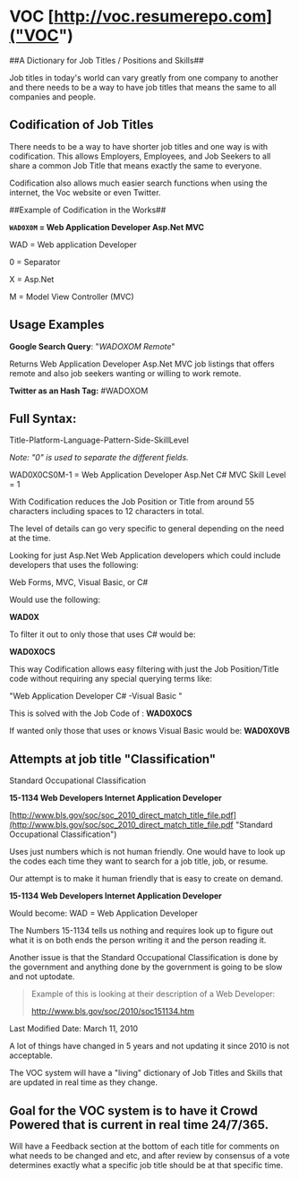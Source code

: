 # VOC  [http://voc.resumerepo.com]("VOC")

##A Dictionary for Job Titles / Positions and Skills##

Job titles in today's world can vary greatly from one company to another and there needs to be a way to have job titles that means the same to all companies and people.




## Codification of Job Titles  ##

There needs to be a way to have shorter job titles and one way is with codification.  This allows Employers, Employees, and Job Seekers to all share a common Job Title that means exactly the same to everyone.

Codification also allows much easier search functions when using the internet, the Voc website or even Twitter.



##Example of Codification in the Works##

**`WAD0X0M` = Web Application Developer Asp.Net MVC**


WAD = Web application Developer

0 = Separator

X = Asp.Net

M = Model View Controller (MVC)



## Usage Examples ##


**Google Search Query**:  "*WADOXOM Remote*" 

Returns Web Application Developer Asp.Net MVC job listings that offers remote and also job seekers wanting or willing to work remote.


**Twitter as an Hash Tag:**  #WADOXOM  



## Full Syntax: ##

Title-Platform-Language-Pattern-Side-SkillLevel


*Note: "0" is used to separate the different fields.*


WAD0X0CS0M-1   =  Web Application Developer Asp.Net C# MVC Skill Level = 1


With Codification reduces the Job Position or Title from around 55 characters including spaces to 12 characters in total.


The level of details can go very specific to general depending on the need at the time.

Looking for just Asp.Net Web Application developers which could include developers that uses the following: 

Web Forms, MVC, Visual Basic, or C# 

Would use the following:

**WAD0X**


To filter it out to only those that uses C# would be:

**WAD0X0CS**


This way Codification allows easy filtering with just the Job Position/Title code without requiring any special querying terms like:

"Web Application Developer C# -Visual Basic "

This is solved with the Job Code of : **WAD0X0CS**
 

If wanted only those that uses or knows Visual Basic would be:  **WAD0X0VB**



## Attempts at job title "Classification" ##

Standard Occupational Classification

**15-1134 Web Developers Internet Application Developer**


[http://www.bls.gov/soc/soc_2010_direct_match_title_file.pdf](http://www.bls.gov/soc/soc_2010_direct_match_title_file.pdf "Standard Occupational Classification")

Uses just numbers which is not human friendly.  One would have to look up the codes each time they want to search for a job title, job, or resume.

Our attempt is to make it human friendly that is easy to create on demand.


**15-1134 Web Developers Internet Application Developer**


Would become:  WAD   = Web Application Developer

The Numbers 15-1134 tells us nothing and requires look up to figure out what it is on both ends the person writing it and the person reading it.


Another issue is that the Standard Occupational Classification is done by the government and anything done by the government is going to be slow and not uptodate.



> Example of this is looking at their description of a Web Developer:
> 
> [http://www.bls.gov/soc/2010/soc151134.htm
> ](http://www.bls.gov/soc/2010/soc151134.htm)

Last Modified Date: March 11, 2010

A lot of things have changed in 5 years and not updating it since 2010 is not acceptable.

The VOC system will have a "living" dictionary of Job Titles and Skills that are updated in real time as they change.


## Goal for the VOC system is to have it Crowd Powered that is current in real time 24/7/365. ##


Will have a Feedback section at the bottom of each title for comments on what needs to be changed and etc, and after review by consensus of a vote determines exactly what a specific job title should be at that specific time. 
 
